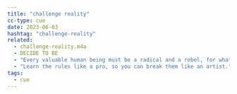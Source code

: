 ```yaml
---
title: "challenge reality"
cc-type: cue
date: 2023-06-03
hashtag: "challenge-reality"
related:
  - challenge-reality.m4a
  - DECIDE TO BE
  - "Every valuable human being must be a radical and a rebel, for what he must aim at is to make things better than they are."
  - "Learn the rules like a pro, so you can break them like an artist."
tags:
  - cue
---
```

